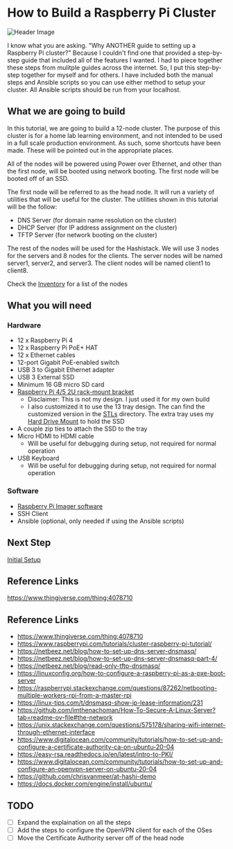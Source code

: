 # How to Build a Raspberry Pi Cluster

![Header Image](images/header.png)

I know what you are asking. "Why ANOTHER guide to setting up a Raspberry
Pi cluster?" Because I couldn't find one that provided a step-by-step
guide that included all of the features I wanted. I had to piece together
these steps from mulitple guides across the internet. So, I put this
step-by-step together for myself and for others. I have included both
the manual steps and Ansible scripts so you can use either method to
setup your cluster. All Ansible scripts should be run from your localhost.

## What we are going to build

In this tutorial, we are going to build a 12-node cluster. The purpose
of this cluster is for a home lab learning environment, and not intended
to be used in a full scale production environment. As such, some shortcuts
have been made. These will be pointed out in the appropriate places.

All of the nodes will be powered using Power over Ethernet, and other
than the first node, will be booted using network booting. The first node
will be booted off of an SSD.

The first node will be referred to as the head node. It will run a
variety of utilities that will be useful for the cluster. The utilities
shown in this tutorial will be the follow:

-   DNS Server (for domain name resolution on the cluster)
-   DHCP Server (for IP address assignment on the cluster)
-   TFTP Server (for network booting on the cluster)

The rest of the nodes will be used for the Hashistack. We will use 3 nodes
for the servers and 8 nodes for the clients. The server
nodes will be named server1, server2, and server3. The client nodes will
be named client1 to client8.

Check the [Inventory](../inventory.yaml) for a list of the nodes

## What you will need

### Hardware

-   12 x Raspberry Pi 4
-   12 x Raspberry Pi PoE+ HAT
-   12 x Ethernet cables
-   12-port Gigabit PoE-enabled switch
-   USB 3 to Gigabit Ethernet adapter
-   USB 3 External SSD
-   Minimum 16 GB micro SD card
-   [Raspberry Pi 4/5 2U rack-mount bracket](https://www.thingiverse.com/thing:4078710)
    -   Disclaimer: This is not my design. I just used it for my own build
    -   I also customized it to use the 13 tray design. The can find the
        customized version in the [STLs](../STLs/) directory. The extra
        tray uses my [Hard Drive Mount](../STLs/raspberry-pi-rack-tray-ssd.stl)
        to hold the SSD
-   A couple zip ties to attach the SSD to the tray
-   Micro HDMI to HDMI cable
    -   Will be useful for debugging during setup, not required for normal operation
-   USB Keyboard
    -   Will be useful for debugging during setup, not required for normal operation

### Software

-   [Raspberry Pi Imager software](https://www.raspberrypi.com/software/)
-   SSH Client
-   Ansible (optional, only needed if using the Ansible scripts)

## Next Step

[Initial Setup](01_initial_setup.md)

## Reference Links

https://www.thingiverse.com/thing:4078710

## Reference Links

-   https://www.thingiverse.com/thing:4078710
-   https://www.raspberrypi.com/tutorials/cluster-raspberry-pi-tutorial/
-   https://netbeez.net/blog/how-to-set-up-dns-server-dnsmasq/
-   https://netbeez.net/blog/how-to-set-up-dns-server-dnsmasq-part-4/
-   https://netbeez.net/blog/read-only-tftp-dnsmasq/
-   https://linuxconfig.org/how-to-configure-a-raspberry-pi-as-a-pxe-boot-server
-   https://raspberrypi.stackexchange.com/questions/87262/netbooting-multiple-workers-rpi-from-a-master-rpi
-   https://linux-tips.com/t/dnsmasq-show-ip-lease-information/231
-   https://github.com/imthenachoman/How-To-Secure-A-Linux-Server?tab=readme-ov-file#the-network
-   https://unix.stackexchange.com/questions/575178/sharing-wifi-internet-through-ethernet-interface
-   https://www.digitalocean.com/community/tutorials/how-to-set-up-and-configure-a-certificate-authority-ca-on-ubuntu-20-04
-   https://easy-rsa.readthedocs.io/en/latest/intro-to-PKI/
-   https://www.digitalocean.com/community/tutorials/how-to-set-up-and-configure-an-openvpn-server-on-ubuntu-20-04
-   https://github.com/chrisvanmeer/at-hashi-demo
-   https://docs.docker.com/engine/install/ubuntu/

## TODO

-   [ ] Expand the explaination on all the steps
-   [ ] Add the steps to configure the OpenVPN client for each of the OSes
-   [ ] Move the Certificate Authority server off of the head node
